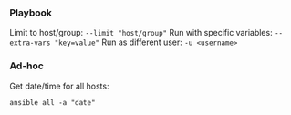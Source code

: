 ### Playbook
Limit to host/group: `--limit "host/group"`
Run with specific variables: `--extra-vars "key=value"`
Run as different user: `-u <username>`

### Ad-hoc
Get date/time for all hosts:
```
ansible all -a "date"
```

